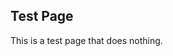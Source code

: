 ## Test Page

This is a test page that does nothing.

<script>
	console.log("test javascript");
</script>
